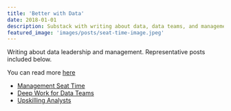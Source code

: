 ```yaml
---
title: 'Better with Data'
date: 2018-01-01
description: Substack with writing about data, data teams, and management
featured_image: 'images/posts/seat-time-image.jpeg'
---
```


Writing about data leadership and management. Representative posts included below.

You can read more [here](http://betterwithdata.substack.com)

* [Management Seat Time](https://betterwithdata.substack.com/p/management-seat-time)
* [Deep Work for Data Teams](https://betterwithdata.substack.com/p/deepworkfordatateams)
* [Upskilling Analysts](https://betterwithdata.substack.com/p/upskilling-analysts)
